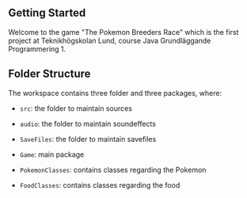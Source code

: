 ## Getting Started

Welcome to the game "The Pokemon Breeders Race" which is the first project at Teknikhögskolan Lund, course Java Grundläggande Programmering 1.

## Folder Structure

The workspace contains three folder and three packages, where:

- `src`: the folder to maintain sources
- `audio`: the folder to maintain soundeffects
- `SaveFiles`: the folder to maintain savefiles

- `Game`: main package
- `PokemonClasses`: contains classes regarding the Pokemon
- `FoodClasses`: contains classes regarding the food 
